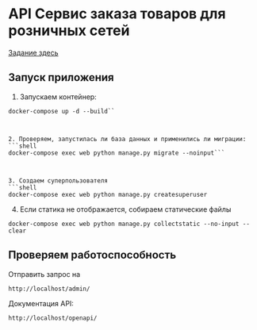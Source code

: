 # API Сервис заказа товаров для розничных сетей

[Задание здесь](./reference/diploma_project.md)
## Запуск приложения
1. Запускаем контейнер:

```shell
docker-compose up -d --build``



2. Проверяем, запустилась ли база данных и применились ли миграции:
```shell
docker-compose exec web python manage.py migrate --noinput```



3. Создаем суперпользователя
```shell
docker-compose exec web python manage.py createsuperuser
```

4. Если статика не отображается, собираем статические файлы 
```shell
docker-compose exec web python manage.py collectstatic --no-input --clear
```
## Проверяем работоспособность

Отправить запрос на 
```shell
http://localhost/admin/
```

Документация API: 
```shell
http://localhost/openapi/
```

